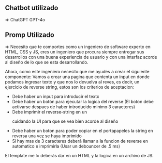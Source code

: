 ## Chatbot utilizado
=> ChatGPT GPT-4o

## Promp Utilizado
=> Necesito que te comportes como un ingeniero de software experto en HTML, CSS y JS, eres un ingeniero que procura siempre entregar sus desarrollos con una buena experiencia de usuario y con una interfaz acorde al diseño de lo que se esta desarrollando.

Ahora, como este ingeniero necesito que me ayudes a crear el siguiente componente:
Vamos a crear una pagina que contenta un input en donde podamos ingresar texto y que nos lo devuelva al reves, es decir, un ejercicio de reverse string, estos son los criterios de aceptacion:
* Debe haber un input para introducir el texto
* Debe haber un botón para ejecutar la logica del reverse (El boton debe activarse despues de haber introducido minimo 3 caracteres)
* Debe imprimir el reverse-string en un <p> cuidando la UI para que se vea bien acorde al diseño
* Debe haber un boton para poder copiar en el portapapeles la string en reversa una vez se haya imprimido
* Si hay mas de 3 caracteres deberá llamar a la funcion de reverse en automatico e imprimirla (Usar un debouncer de .5 ms)

El template me lo deberás dar en un HTML y la logica en un archivo de JS.